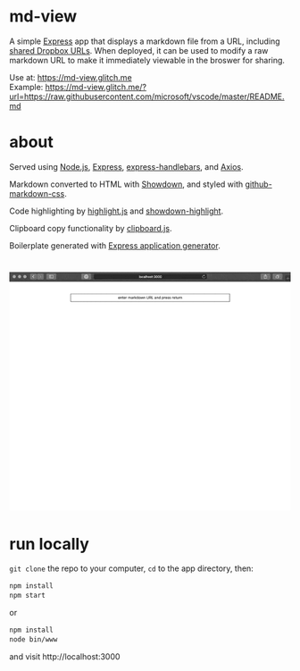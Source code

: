 # md-view

A simple [Express](https://expressjs.com/) app that displays a markdown file from a URL, including [shared Dropbox URLs](https://help.dropbox.com/files-folders/share/view-only-access). When deployed, it can be used to modify a raw markdown URL to make it immediately viewable in the broswer for sharing. 

Use at: https://md-view.glitch.me  
Example: https://md-view.glitch.me/?url=https://raw.githubusercontent.com/microsoft/vscode/master/README.md

# about

Served using [Node.js](https://nodejs.org/), [Express](https://expressjs.com/), [express-handlebars](https://github.com/ericf/express-handlebars), and [Axios](https://github.com/axios/axios). 

Markdown converted to HTML with [Showdown](http://showdownjs.com/), and styled with [github-markdown-css](https://github.com/sindresorhus/github-markdown-css).

Code highlighting by [highlight.js](https://highlightjs.org/) and [showdown-highlight](https://github.com/Bloggify/showdown-highlight). 

Clipboard copy functionality by [clipboard.js](https://clipboardjs.com/).

Boilerplate generated with [Express application generator](https://expressjs.com/en/starter/generator.html).

# 
![md-view](https://github.com/onecheesepizza/md-view/raw/master/public/images/md-view-sc-640-opt2.gif)

# run locally

`git clone` the repo to your computer, `cd` to the app directory, then:

```bash
npm install
npm start
```
or
```bash
npm install
node bin/www
```
and visit http://localhost:3000
